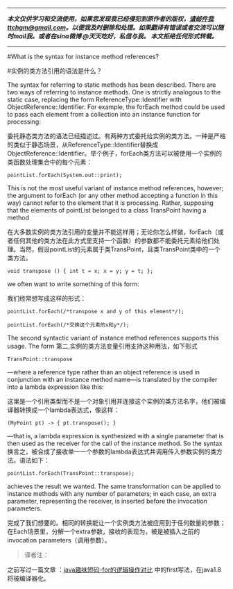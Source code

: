 
----------
 
***本文仅供学习和交流使用，如果您发现我已经侵犯到原作者的版权，请邮件我ttchgm@gmail.com。以便我及时删除和处理。如果翻译有错误或者交流可以随时mail我。或者在sina微博 @天天吃好，私信与我。 本文拒绝任何形式转载。***

----------


#What is the syntax for instance method references?


#实例的类方法引用的语法是什么？


The syntax for referring to static methods has been described. There are two ways of referring to instance methods. One is strictly analogous to the static case, replacing the form ReferenceType::Identifier with ObjectReference::Identifier. For example, the forEach method could be used to pass each element from a collection into an instance function for processing:

委托静态类方法的语法已经描述过。有两种方式委托给实例的类方法。一种是严格的类似于静态场景，从ReferenceType::Identifier替换成ObjectReference::Identifier。举个例子，forEach类方法可以被使用一个实例的类函数处理集合中的每个元素：

    pointList.forEach(System.out::print);

This is not the most useful variant of instance method references, however; the argument to forEach (or any other method accepting a function in this way) cannot refer to the element that it is processing. Rather, supposing that the elements of pointList belonged to a class TransPoint having a method

在大多数实例的类方法引用的变量并不能这样用；无论你怎么样做，forEach（或者任何其他的类方法在此方式里支持一个函数）的参数都不能委托元素给他们处理。当然，假设pointList的元素属于类TransPoint，且类TransPoint类中的一个类方法。

    void transpose () { int t = x; x = y; y = t; };

we often want to write something of this form:

我们经常想写成这样的形式：

    pointList.forEach(/*transpose x and y of this element*/);

    pointList.forEach(/*交换这个元素的x和y*/);

The second syntactic variant of instance method references supports this usage. The form
第二,实例的类方法变量引用支持这种用法，如下形式

    TransPoint::transpose

—where a reference type rather than an object reference is used in conjunction with an instance method name—is translated by the compiler into a lambda expression like this:

这里是一个引用类型而不是一个对象引用并连接这个实例的类方法名字，他们被编译器转换成一个lambda表达式，像这样：

    (MyPoint pt) -> { pt.transpose(); }

—that is, a lambda expression is synthesized with a single parameter that is then used as the receiver for the call of the instance method. So the syntax
换言之，被合成了接收单一一个参数的lambda表达式并调用传入参数实例的类方法。语法如下：

    pointList.forEach(TransPoint::transpose);

achieves the result we wanted. The same transformation can be applied to instance methods with any number of parameters; in each case, an extra parameter, representing the receiver, is inserted before the invocation parameters.

完成了我们想要的。相同的转换能让一个实例类方法被应用到于任何数量的参数；在Each场景里，分解一个extra参数，接收的表现为，被是被插入之前的invocation parameters（调用参数）。

>译者注：

之前写过一篇文章 ：[java趣味短码-for的逻辑操作对比](http://www.ituring.com.cn/article/27578) 中的first写法，在java1.8将被编译器化。
